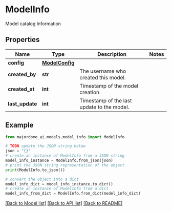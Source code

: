 # ModelInfo

Model catalog Information

## Properties

Name | Type | Description | Notes
------------ | ------------- | ------------- | -------------
**config** | [**ModelConfig**](ModelConfig.md) |  | 
**created_by** | **str** | The username who created this model. | 
**created_at** | **int** | Timestamp of the model creation. | 
**last_update** | **int** | Timestamp of the last update to the model. | 

## Example

```python
from majordomo_ai.models.model_info import ModelInfo

# TODO update the JSON string below
json = "{}"
# create an instance of ModelInfo from a JSON string
model_info_instance = ModelInfo.from_json(json)
# print the JSON string representation of the object
print(ModelInfo.to_json())

# convert the object into a dict
model_info_dict = model_info_instance.to_dict()
# create an instance of ModelInfo from a dict
model_info_from_dict = ModelInfo.from_dict(model_info_dict)
```
[[Back to Model list]](../README.md#documentation-for-models) [[Back to API list]](../README.md#documentation-for-api-endpoints) [[Back to README]](../README.md)


